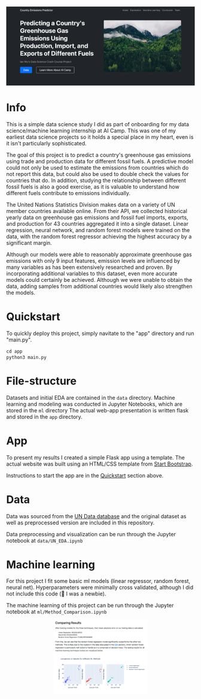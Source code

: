 ![Banner](images/banner.png)

# Info
This is a simple data science study I did as part of onboarding for my data science/machine learning internship at AI Camp. This was one of my earliest data science projects so it holds a special place in my heart, even is it isn't particularly sophisticated.

The goal of this project is to predict a country's greenhouse gas emissions using trade and production data for different fossil fuels. A predictive model could not only be used to estimate the emissions from countries which do not report this data, but could also be used to double check the values for countries that do. In addition, studying the relationship between different fossil fuels is also a good exercise, as it is valuable to understand how different fuels contribute to emissions individually.

The United Nations Statistics Division makes data on a variety of UN member countries available online. From their API, we collected historical yearly data on greenhouse gas emissions and fossil fuel imports, exports, and production for 43 countries aggregated it into a single dataset. Linear regression, neural network, and random forest models were trained on the data, with the random forest regressor achieving the highest accuracy by a significant margin.

Although our models were able to reasonably approximate greenhouse gas emissions with only 9 input features, emission levels are influenced by many variables as has been extensively researched and proven. By incorporating additional variables to this dataset, even more accurate models could certainly be achieved. Although we were unable to obtain the data, adding samples from additional countries would likely also strengthen the models.

# Quickstart
To quickly deploy this project, simply navitate to the "app" directory and run "main.py".

```
cd app
python3 main.py
```

# File-structure
Datasets and initial EDA are contained in the `data` directory. 
Machine learning and modeling was conducted in Jupyter Notebooks, which are stored in the `ml` directory
The actual web-app presentation is written flask and stored in the `app` directory.

# App
To present my results I created a simple Flask app using a template. The actual website was built using an HTML/CSS template from [Start Bootstrap](https://startbootstrap.com/).

Instructions to start the app are in the [Quickstart](#quickstart) section above.

# Data
Data was sourced from the [UN Data database](https://data.un.org/) and the original dataset as well as preprocessed version are included in this repository.

Data preprocessing and visualization can be run through the Jupyter notebook at ```data/UN_EDA.ipynb```

# Machine learning
For this project I fit some basic ml models (linear regressor, random forest, neural net). Hyperparameters were minimally cross validated, although I did not include this code (😬 I was a newbie).

The machine learning of this project can be run through the Jupyter notebook at ```ml/Method_Comparison.ipynb```

<p align="center"><img src="images/ml_comp.png" alt="ML Comparison" style="width:50%;"/></p>
